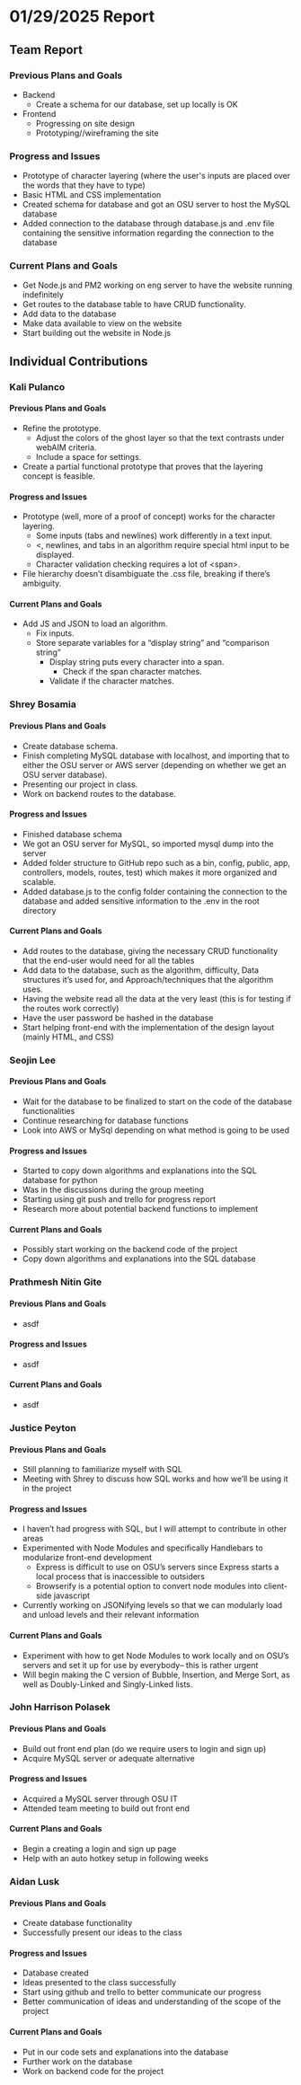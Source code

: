 # 01/29/2025 Report

## Team Report

### Previous Plans and Goals

- Backend  
  - Create a schema for our database, set up locally is OK  
- Frontend  
  - Progressing on site design  
  - Prototyping//wireframing the site

### Progress and Issues

- Prototype of character layering (where the user's inputs are placed over the words that they have to type)  
- Basic HTML and CSS implementation  
- Created schema for database and got an OSU server to host the MySQL database  
- Added connection to the database through database.js and .env file containing the sensitive information regarding the connection to the database

### Current Plans and Goals

- Get Node.js and PM2 working on eng server to have the website running indefinitely   
- Get routes to the database table to have CRUD functionality.   
- Add data to the database  
- Make data available to view on the website   
- Start building out the website in Node.js

## Individual Contributions

### Kali Pulanco

#### Previous Plans and Goals

- Refine the prototype.  
  - Adjust the colors of the ghost layer so that the text contrasts under webAIM criteria.  
  - Include a space for settings.  
- Create a partial functional prototype that proves that the layering concept is feasible.

#### Progress and Issues

- Prototype (well, more of a proof of concept) works for the character layering.  
  - Some inputs (tabs and newlines) work differently in a text input.  
  - \<, newlines, and tabs in an algorithm require special html input to be displayed.  
  - Character validation checking requires a lot of \<span\>.  
- File hierarchy doesn’t disambiguate the .css file, breaking if there’s ambiguity.

#### Current Plans and Goals

- Add JS and JSON to load an algorithm.  
  - Fix inputs.  
  - Store separate variables for a “display string” and “comparison string”  
    - Display string puts every character into a span.  
      - Check if the span character matches.  
    - Validate if the character matches.

### Shrey Bosamia

#### Previous Plans and Goals

- Create database schema.  
- Finish completing MySQL database with localhost, and importing that to either the OSU server or AWS server (depending on whether we get an OSU server database).  
- Presenting our project in class.  
- Work on backend routes to the database.

#### Progress and Issues

- Finished database schema  
- We got an OSU server for MySQL, so imported mysql dump into the server  
- Added folder structure to GitHub repo such as a bin, config, public, app, controllers, models, routes, test) which makes it more organized and scalable.  
- Added database.js to the config folder containing the connection to the database and added sensitive information to the .env in the root directory 

#### Current Plans and Goals

- Add routes to the database, giving the necessary CRUD functionality that the end-user would need for all the tables  
- Add data to the database, such as the algorithm, difficulty, Data structures it’s used for, and Approach/techniques that the algorithm uses.  
- Having the website read all the data at the very least (this is for testing if the routes work correctly)  
- Have the user password be hashed in the database  
- Start helping front-end with the implementation of the design layout (mainly HTML, and CSS)

### Seojin Lee

#### Previous Plans and Goals

- Wait for the database to be finalized to start on the code of the database functionalities  
- Continue researching for database functions  
- Look into AWS or MySql depending on what method is going to be used

#### Progress and Issues

- Started to copy down algorithms and explanations into the SQL database for python  
- Was in the discussions during the group meeting  
- Starting using git push and trello for progress report  
- Research more about potential backend functions to implement

#### Current Plans and Goals

- Possibly start working on the backend code of the project  
- Copy down algorithms and explanations into the SQL database

### Prathmesh Nitin Gite

#### Previous Plans and Goals

- asdf

#### Progress and Issues

- asdf

#### Current Plans and Goals

- asdf

### Justice Peyton

#### Previous Plans and Goals

- Still planning to familiarize myself with SQL  
- Meeting with Shrey to discuss how SQL works and how we’ll be using it in the project

#### Progress and Issues

- I haven’t had progress with SQL, but I will attempt to contribute in other areas  
- Experimented with Node Modules and specifically Handlebars to modularize front-end development  
  - Express is difficult to use on OSU’s servers since Express starts a local process that is inaccessible to outsiders  
  - Browserify is a potential option to convert node modules into client-side javascript  
- Currently working on JSONifying levels so that we can modularly load and unload levels and their relevant information

#### Current Plans and Goals

- Experiment with how to get Node Modules to work locally and on OSU’s servers and set it up for use by everybody– this is rather urgent  
- Will begin making the C version of Bubble, Insertion, and Merge Sort, as well as Doubly-Linked and Singly-Linked lists.

### John Harrison Polasek

#### Previous Plans and Goals

- Build out front end plan (do we require users to login and sign up)  
- Acquire MySQL server or adequate alternative

#### Progress and Issues

- Acquired a MySQL server through OSU IT  
- Attended team meeting to build out front end

#### Current Plans and Goals

- Begin a creating a login and sign up page  
- Help with an auto hotkey setup in following weeks

### Aidan Lusk

#### Previous Plans and Goals

- Create database functionality
- Successfully present our ideas to the class

#### Progress and Issues

- Database created
- Ideas presented to the class successfully
- Start using github and trello to better communicate our progress
- Better communication of ideas and understanding of the scope of the project

#### Current Plans and Goals

- Put in our code sets and explanations into the database
- Further work on the database
- Work on backend code for the project
